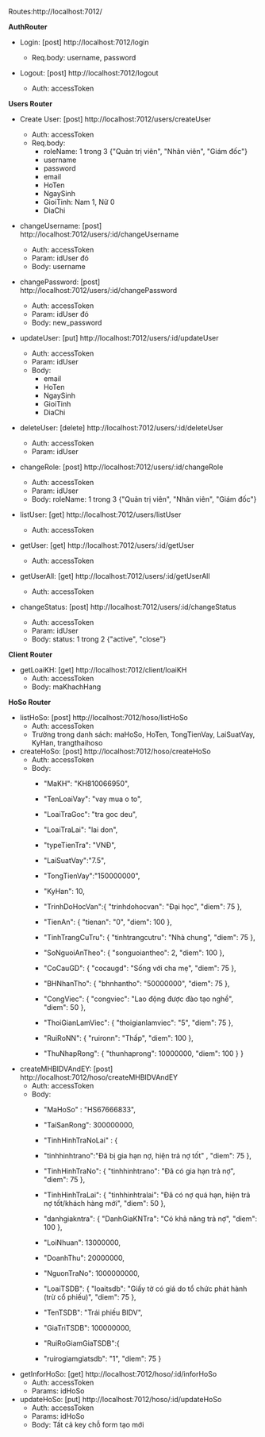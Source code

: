 Routes:http://localhost:7012/

**AuthRouter**
- Login: [post] http://localhost:7012/login
    - Req.body: username, password

- Logout: [post] http://localhost:7012/logout
  - Auth: accessToken

**Users Router**
- Create User: [post] http://localhost:7012/users/createUser
    - Auth: accessToken
    - Req.body: 
      + roleName: 1 trong 3 {"Quản trị viên", "Nhân viên", "Giám đốc"}
      + username
      + password
      + email
      + HoTen
      + NgaySinh
      + GioiTinh: Nam 1, Nữ 0
      + DiaChi

- changeUsername: [post] http://localhost:7012/users/:id/changeUsername
    - Auth: accessToken
    - Param: idUser đó
    - Body: username
- changePassword: [post] http://localhost:7012/users/:id/changePassword
    - Auth: accessToken
    - Param: idUser đó
    - Body: new_password
- updateUser: [put] http://localhost:7012/users/:id/updateUser
  - Auth: accessToken
  - Param: idUser 
  - Body:
    + email
    + HoTen
    + NgaySinh
    + GioiTinh
    + DiaChi
- deleteUser: [delete] http://localhost:7012/users/:id/deleteUser
  - Auth: accessToken
  - Param: idUser
- changeRole: [post] http://localhost:7012/users/:id/changeRole
  - Auth: accessToken
  - Param: idUser
  - Body: roleName: 1 trong 3 {"Quản trị viên", "Nhân viên", "Giám đốc"}
- listUser: [get] http://localhost:7012/users/listUser
  - Auth: accessToken
- getUser: [get] http://localhost:7012/users/:id/getUser
  - Auth: accessToken
- getUserAll: [get] http://localhost:7012/users/:id/getUserAll
  - Auth: accessToken
- changeStatus: [post] http://localhost:7012/users/:id/changeStatus
    - Auth: accessToken
    - Param: idUser
    - Body: status: 1 trong 2 {"active", "close"}

**Client Router**
- getLoaiKH: [get] http://localhost:7012/client/loaiKH
  - Auth: accessToken
  - Body: maKhachHang

**HoSo Router**
- listHoSo: [post] http://localhost:7012/hoso/listHoSo
  - Auth: accessToken
  - Trường trong danh sách: maHoSo, HoTen, TongTienVay, LaiSuatVay, KyHan, trangthaihoso
- createHoSo: [post] http://localhost:7012/hoso/createHoSo
  - Auth: accessToken
  - Body:
    + "MaKH": "KH810066950",
      
    + "TenLoaiVay": "vay mua o to",
      
    + "LoaiTraGoc": "tra goc deu",
      
    + "LoaiTraLai": "lai don",
      
    + "typeTienTra": "VNĐ",
      
    + "LaiSuatVay":"7.5",
      
    + "TongTienVay":"150000000",
      
    + "KyHan": 10,
      
    + "TrinhDoHocVan":{
      "trinhdohocvan": "Đại học",
      "diem": 75
      },
      
    + "TienAn": {
      "tienan": "0",
      "diem": 100
      },
      
    + "TinhTrangCuTru": {
      "tinhtrangcutru": "Nhà chung",
      "diem": 75
      },
      
    + "SoNguoiAnTheo": {
      "songuoiantheo": 2,
      "diem": 100
      },
      
    + "CoCauGD": {
      "cocaugd": "Sống với cha mẹ",
      "diem": 75
      },
      
    + "BHNhanTho": {
      "bhnhantho": "50000000",
      "diem": 75
      },
      
    + "CongViec": {
      "congviec": "Lao động được đào tạo nghề",
      "diem": 50
      },
      
    + "ThoiGianLamViec": {
      "thoigianlamviec": "5",
      "diem": 75
      },
      
    + "RuiRoNN": {
      "ruironn": "Thấp",
      "diem": 100
      },
      
    + "ThuNhapRong": {
      "thunhaprong": 10000000,
      "diem": 100
      }
      }
- createMHBIDVAndEY: [post] http://localhost:7012/hoso/createMHBIDVAndEY
  - Auth: accessToken
  - Body: 
    + "MaHoSo" : "HS67666833",
    
    + "TaiSanRong": 300000000,
    
    + "TinhHinhTraNoLai" : {
    
    + "tinhhinhtrano":"Đã bị gia hạn nợ, hiện trả nợ tốt" ,
    "diem": 75
    },
    
    + "TinhHinhTraNo": {
    "tinhhinhtrano": "Đã có gia hạn trả nợ",
    "diem": 75
    },
    
    + "TinhHinhTraLai": {
    "tinhhinhtralai": "Đã có nợ quá hạn, hiện trả nợ tốt/khách hàng mới",
    "diem": 50
    },
    
    + "danhgiakntra": {
    "DanhGiaKNTra": "Có khả năng trả nợ",
    "diem": 100
    },
    
    + "LoiNhuan": 13000000,
    
    + "DoanhThu": 20000000,
    
    + "NguonTraNo": 1000000000,
    
    + "LoaiTSDB": {
    "loaitsdb": "Giấy tờ có giá do tổ chức phát hành (trừ cổ phiếu)",
    "diem": 75
    },
    
    + "TenTSDB": "Trái phiếu BIDV",
    
    + "GiaTriTSDB": 100000000,
    
    + "RuiRoGiamGiaTSDB":{
    
    + "ruirogiamgiatsdb": "1",
    "diem": 75
    }
- getInforHoSo: [get] http://localhost:7012/hoso/:id/inforHoSo
  - Auth: accessToken
  - Params: idHoSo
- updateHoSo: [put] http://localhost:7012/hoso/:id/updateHoSo
  - Auth: accessToken
  - Params: idHoSo
  - Body: Tất cả key  chỗ form tạo mới
    